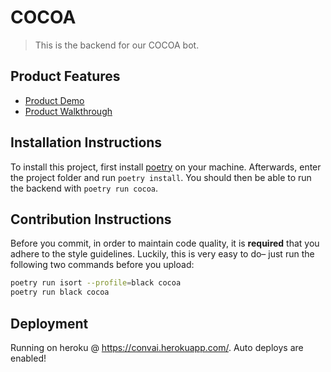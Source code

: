 # COCOA
> This is the backend for our COCOA bot.

## Product Features
- [Product Demo](https://www.youtube.com/watch?v=7q5QhEqZHBw&ab_channel=RobertKang)
- [Product Walkthrough](https://docs.google.com/presentation/d/1NwLBlXiXcbnBE8y7UPCaglUemoXy7SG_ZJJBgGriaLM/edit?usp=sharing)

## Installation Instructions

To install this project, first install [poetry](https://python-poetry.org/docs/) on your machine.
Afterwards, enter the project folder and run `poetry install`. You should then be able to run the 
backend with `poetry run cocoa`.

## Contribution Instructions
Before you commit, in order to maintain code quality, it is **required** that you adhere to the style
guidelines. Luckily, this is very easy to do– just run the following two commands before you upload:
```bash
poetry run isort --profile=black cocoa
poetry run black cocoa
```

## Deployment
Running on heroku @ https://convai.herokuapp.com/. Auto deploys are enabled!
